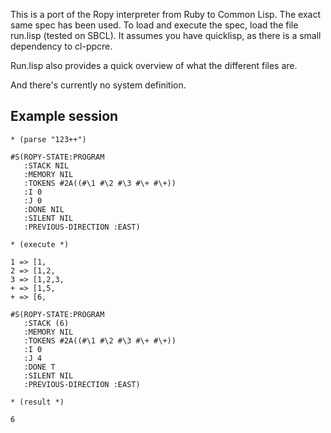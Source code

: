 This is a port of the Ropy interpreter from Ruby to Common Lisp. The exact same spec has been used. To load and execute the spec, load the file run.lisp (tested on SBCL). It assumes you have quicklisp, as there is a small dependency to cl-ppcre.

Run.lisp also provides a quick overview of what the different files are.

And there's currently no system definition.

## Example session

```
* (parse "123++")

#S(ROPY-STATE:PROGRAM
   :STACK NIL
   :MEMORY NIL
   :TOKENS #2A((#\1 #\2 #\3 #\+ #\+))
   :I 0
   :J 0
   :DONE NIL
   :SILENT NIL
   :PREVIOUS-DIRECTION :EAST)

* (execute *)

1 => [1,
2 => [1,2,
3 => [1,2,3,
+ => [1,5,
+ => [6,

#S(ROPY-STATE:PROGRAM
   :STACK (6)
   :MEMORY NIL
   :TOKENS #2A((#\1 #\2 #\3 #\+ #\+))
   :I 0
   :J 4
   :DONE T
   :SILENT NIL
   :PREVIOUS-DIRECTION :EAST)

* (result *)

6
```